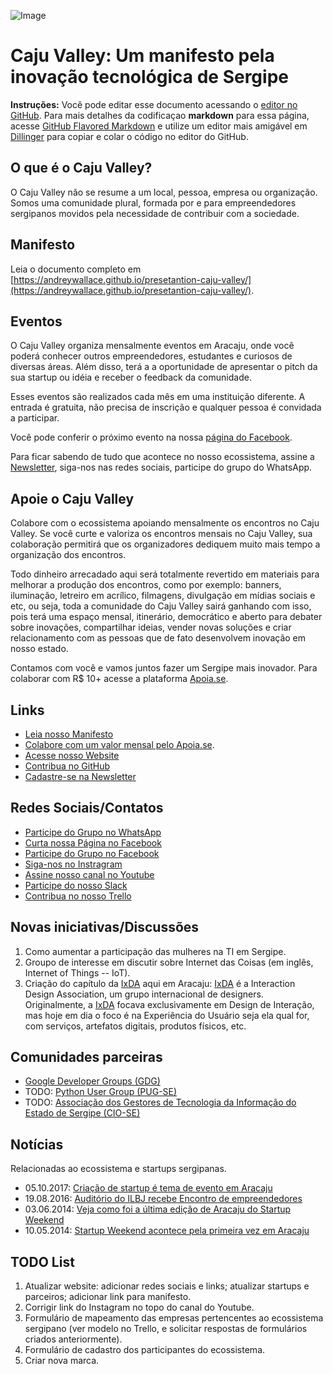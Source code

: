 ![Image](https://lh4.googleusercontent.com/tvMinCOcUAcWsxZA9b4OdVxbVgfD4n5GoB8WGkjRUd0SntR1xmmcR161LXJEr3vllV1lad1bOw=w1676)
# Caju Valley: Um manifesto pela inovação tecnológica de Sergipe
**Instruções:** Você pode editar esse documento acessando o [editor no GitHub](https://github.com/CajuValley/cajuvalley/edit/master/README.md). Para mais detalhes da codificaçao __markdown__ para essa página, acesse [GitHub Flavored Markdown](https://guides.github.com/features/mastering-markdown/) e utilize um editor mais amigável em [Dillinger](https://dillinger.io/) para copiar e colar o código no editor do GitHub.

## O que é o Caju Valley?
O Caju Valley não se resume a um local, pessoa, empresa ou organização. Somos uma comunidade plural, formada por e para empreendedores sergipanos movidos pela necessidade de contribuir com a sociedade.

## Manifesto
Leia o documento completo em [https://andreywallace.github.io/presetantion-caju-valley/](https://andreywallace.github.io/presetantion-caju-valley/).

## Eventos
O Caju Valley organiza mensalmente eventos em Aracaju, onde você poderá conhecer outros empreendedores, estudantes e curiosos de diversas áreas. Além disso, terá a a oportunidade de apresentar o pitch da sua startup ou idéia e receber o feedback da comunidade. 

Esses eventos são realizados cada mês em uma instituição diferente. A entrada é gratuita, não precisa de inscrição e qualquer pessoa é convidada a participar.

Você pode conferir o próximo evento na nossa [página do Facebook](https://www.facebook.com/pg/cajuvalley/events). 

Para ficar sabendo de tudo que acontece no nosso ecossistema, assine a [Newsletter](https://goo.gl/P9GpvF), siga-nos nas redes sociais, participe do grupo do WhatsApp.

## Apoie o Caju Valley
Colabore com o ecossistema apoiando mensalmente os encontros no Caju Valley.
Se você curte e valoriza os encontros mensais no Caju Valley, sua colaboração permitirá que os organizadores dediquem muito mais tempo a organização dos encontros.

Todo dinheiro arrecadado aqui será totalmente revertido em materiais para melhorar a produção dos encontros, como por exemplo: banners, iluminação, letreiro em acrílico, filmagens, divulgação em mídias sociais e etc, ou seja, toda a comunidade do Caju Valley sairá ganhando com isso, pois terá uma espaço mensal, itinerário, democrático e aberto para debater sobre inovações, compartilhar ideias, vender novas soluções e criar relacionamento com as pessoas que de fato desenvolvem inovação em nosso estado. 

Contamos com você e vamos juntos fazer um Sergipe mais inovador. Para colaborar com R$ 10+ acesse a plataforma [Apoia.se](https://apoia.se/cajuvalley).

## Links
- [Leia nosso Manifesto](https://andreywallace.github.io/presetantion-caju-valley/) 
- [Colabore com um valor mensal pelo Apoia.se](https://apoia.se/cajuvalley).
- [Acesse nosso Website](http://www.cajuvalley.com.br)
- [Contribua no GitHub](https://github.com/cajuvalley)
- [Cadastre-se na Newsletter](https://goo.gl/P9GpvF)

## Redes Sociais/Contatos
- [Participe do Grupo no WhatsApp](https://goo.gl/jrfg8H)
- [Curta nossa Página no Facebook](https://www.facebook.com/cajuvalley/)
- [Participe do Grupo no Facebook](https://www.facebook.com/groups/startup-aracaju)
- [Siga-nos no Instragram](https://www.instagram.com/cajuvalley/)
- [Assine nosso canal no Youtube](https://www.youtube.com/cajuvalley)
- [Participe do nosso Slack](https://cajuvalley.slack.com)
- [Contribua no nosso Trello](https://trello.com/b/BlS9kUux/caju-valley)

## Novas iniciativas/Discussões
1. Como aumentar a participação das mulheres na TI em Sergipe.
2. Groupo de interesse em discutir sobre Internet das Coisas (em inglês, Internet of Things -- IoT).
3. Criação do capítulo da [IxDA](https://ixda.org/) aqui em Aracaju: [IxDA](https://ixda.org/) é a Interaction Design Association, um grupo internacional de designers. Originalmente, a [IxDA](https://ixda.org/) focava exclusivamente em Design de Interação, mas hoje em dia o foco é na Experiência do Usuário seja ela qual for, com serviços, artefatos digitais, produtos físicos, etc.

## Comunidades parceiras
- [Google Developer Groups (GDG)](http://www.gdgaracaju.com.br)
- TODO: [Python User Group (PUG-SE)](http://se.python.org.br/)
- TODO: [Associação dos Gestores de Tecnologia da Informação do Estado de Sergipe (CIO-SE)](https://cio-se.org.br/)

## Notícias
Relacionadas ao ecossistema e startups sergipanas.
- 05.10.2017: [Criação de startup é tema de evento em Aracaju](https://g1.globo.com/se/sergipe/noticia/criacao-de-startup-e-tema-de-evento-em-aracaju.ghtml)
- 19.08.2016: [Auditório do ILBJ recebe Encontro de empreendedores](http://politicaemfoco.net.br/auditorio-do-ilbj-recebe-encontro-de-empreendedores/)
- 03.06.2014: [Veja como foi a última edição de Aracaju do Startup Weekend](https://startupi.com.br/2014/06/veja-como-foi-ultima-edicao-de-aracaju-startup-weekend/)
- 10.05.2014: [Startup Weekend acontece pela primeira vez em Aracaju](http://www.infonet.com.br/noticias/economia//ler.asp?id=158958)

## TODO List
1. Atualizar website: adicionar redes sociais e links; atualizar startups e parceiros; adicionar link para manifesto.
2. Corrigir link do Instagram no topo do canal do Youtube.
3. Formulário de mapeamento das empresas pertencentes ao ecossistema sergipano (ver modelo no Trello, e solicitar respostas de formulários criados anteriormente).
4. Formulário de cadastro dos participantes do ecossistema.
5. Criar nova marca.
